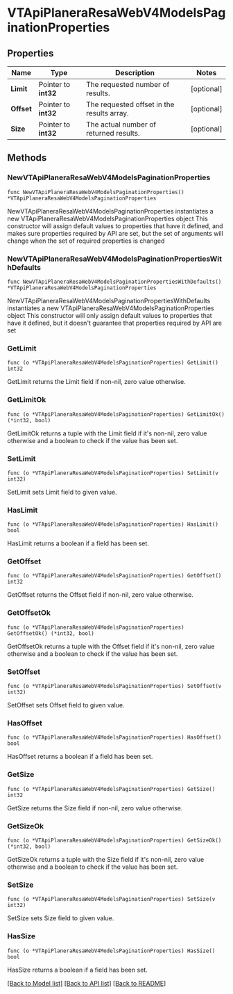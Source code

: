 # VTApiPlaneraResaWebV4ModelsPaginationProperties

## Properties

Name | Type | Description | Notes
------------ | ------------- | ------------- | -------------
**Limit** | Pointer to **int32** | The requested number of results. | [optional] 
**Offset** | Pointer to **int32** | The requested offset in the results array. | [optional] 
**Size** | Pointer to **int32** | The actual number of returned results. | [optional] 

## Methods

### NewVTApiPlaneraResaWebV4ModelsPaginationProperties

`func NewVTApiPlaneraResaWebV4ModelsPaginationProperties() *VTApiPlaneraResaWebV4ModelsPaginationProperties`

NewVTApiPlaneraResaWebV4ModelsPaginationProperties instantiates a new VTApiPlaneraResaWebV4ModelsPaginationProperties object
This constructor will assign default values to properties that have it defined,
and makes sure properties required by API are set, but the set of arguments
will change when the set of required properties is changed

### NewVTApiPlaneraResaWebV4ModelsPaginationPropertiesWithDefaults

`func NewVTApiPlaneraResaWebV4ModelsPaginationPropertiesWithDefaults() *VTApiPlaneraResaWebV4ModelsPaginationProperties`

NewVTApiPlaneraResaWebV4ModelsPaginationPropertiesWithDefaults instantiates a new VTApiPlaneraResaWebV4ModelsPaginationProperties object
This constructor will only assign default values to properties that have it defined,
but it doesn't guarantee that properties required by API are set

### GetLimit

`func (o *VTApiPlaneraResaWebV4ModelsPaginationProperties) GetLimit() int32`

GetLimit returns the Limit field if non-nil, zero value otherwise.

### GetLimitOk

`func (o *VTApiPlaneraResaWebV4ModelsPaginationProperties) GetLimitOk() (*int32, bool)`

GetLimitOk returns a tuple with the Limit field if it's non-nil, zero value otherwise
and a boolean to check if the value has been set.

### SetLimit

`func (o *VTApiPlaneraResaWebV4ModelsPaginationProperties) SetLimit(v int32)`

SetLimit sets Limit field to given value.

### HasLimit

`func (o *VTApiPlaneraResaWebV4ModelsPaginationProperties) HasLimit() bool`

HasLimit returns a boolean if a field has been set.

### GetOffset

`func (o *VTApiPlaneraResaWebV4ModelsPaginationProperties) GetOffset() int32`

GetOffset returns the Offset field if non-nil, zero value otherwise.

### GetOffsetOk

`func (o *VTApiPlaneraResaWebV4ModelsPaginationProperties) GetOffsetOk() (*int32, bool)`

GetOffsetOk returns a tuple with the Offset field if it's non-nil, zero value otherwise
and a boolean to check if the value has been set.

### SetOffset

`func (o *VTApiPlaneraResaWebV4ModelsPaginationProperties) SetOffset(v int32)`

SetOffset sets Offset field to given value.

### HasOffset

`func (o *VTApiPlaneraResaWebV4ModelsPaginationProperties) HasOffset() bool`

HasOffset returns a boolean if a field has been set.

### GetSize

`func (o *VTApiPlaneraResaWebV4ModelsPaginationProperties) GetSize() int32`

GetSize returns the Size field if non-nil, zero value otherwise.

### GetSizeOk

`func (o *VTApiPlaneraResaWebV4ModelsPaginationProperties) GetSizeOk() (*int32, bool)`

GetSizeOk returns a tuple with the Size field if it's non-nil, zero value otherwise
and a boolean to check if the value has been set.

### SetSize

`func (o *VTApiPlaneraResaWebV4ModelsPaginationProperties) SetSize(v int32)`

SetSize sets Size field to given value.

### HasSize

`func (o *VTApiPlaneraResaWebV4ModelsPaginationProperties) HasSize() bool`

HasSize returns a boolean if a field has been set.


[[Back to Model list]](../README.md#documentation-for-models) [[Back to API list]](../README.md#documentation-for-api-endpoints) [[Back to README]](../README.md)


